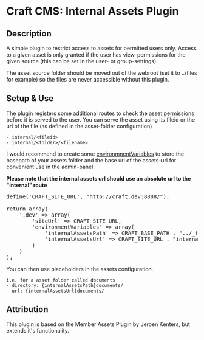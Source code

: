 # Craft CMS: Internal Assets Plugin #

## Description
A simple plugin to restrict access to assets for permitted users only. Access to a given asset is only granted if the user has view-permissions for the given source (this can be set in the user- or group-settings).

The asset source folder should be moved out of the webroot (set it to ../files for example) so the files are never accessible without this plugin.

## Setup & Use
The plugin registers some additional routes to check the asset permissions before it is served to the user. You can serve the asset using its fileid or the url of the file (as defined in the asset-folder configuration)

	- internal/<fileid>
	- internal/<folder>/<filename>

I would recommend to create some [environmnentVariables](http://buildwithcraft.com/docs/multi-environment-configs) to store the basepath of your assets folder and the base url of the assets-url for convenient use in the admin-panel.

**Please note that the internal assets url should use an absolute url to the "internal" route**

<pre>
define('CRAFT_SITE_URL', "http://craft.dev:8888/");

return array(
	'.dev' => array(
		'siteUrl' => CRAFT_SITE_URL,
		'environmentVariables' => array(
			'internalAssetsPath' => CRAFT_BASE_PATH . "../_files/",
			'internalAssetsUrl' => CRAFT_SITE_URL . "internal/"
		)
	)
);
</pre>

You can then use placeholders in the assets configuration.

	i.e. for a asset folder called documents
	- directory: {internalAssetsPath}documents/
	- url: {internalAssetsUrl}documents/



## Attribution
This plugin is based on the Member Assets Plugin by Jeroen Kenters, but extends it's functionality.
